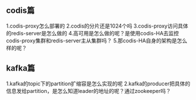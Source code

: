 
## codis篇
1.codis-proxy怎么部署的
2.codis的分片还是1024个吗
3.codis-proxy访问具体的redis-server是怎么做的
4.高可用是怎么做的呢？是使用codis-HA去监控codis-proxy集群和redis-server主从集群吗？
5.那codis-HA自身的架构是怎么样的呢？

## kafka篇
1.kafka的topic下的partition扩缩容是怎么实现的呢
2.kafka的producer把具体的信息发给partition，是怎么知道leader的地址的呢？通过zookeeper吗？

